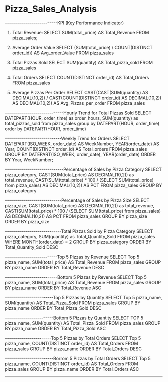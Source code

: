 # Pizza_Sales_Analysis

--------------------------KPI (Key Performance Indicator)
1. Total Revenue:
SELECT SUM(total_price) AS Total_Revenue FROM pizza_sales;
 
2. Average Order Value
SELECT (SUM(total_price) / COUNT(DISTINCT order_id)) AS Avg_order_Value FROM pizza_sales
 
3. Total Pizzas Sold
SELECT SUM(quantity) AS Total_pizza_sold FROM pizza_sales
 
4. Total Orders
SELECT COUNT(DISTINCT order_id) AS Total_Orders FROM pizza_sales
 
5. Average Pizzas Per Order
SELECT CAST(CAST(SUM(quantity) AS DECIMAL(10,2)) / 
CAST(COUNT(DISTINCT order_id) AS DECIMAL(10,2)) AS DECIMAL(10,2))
AS Avg_Pizzas_per_order
FROM pizza_sales

-----------------------------Hourly Trend for Total Pizzas Sold
SELECT DATEPART(HOUR, order_time) as order_hours, SUM(quantity) as total_pizzas_sold
from pizza_sales
group by DATEPART(HOUR, order_time)
order by DATEPART(HOUR, order_time)

 ----------------------------Weekly Trend for Orders
SELECT 
    DATEPART(ISO_WEEK, order_date) AS WeekNumber,
    YEAR(order_date) AS Year,
    COUNT(DISTINCT order_id) AS Total_orders
FROM 
    pizza_sales
GROUP BY 
    DATEPART(ISO_WEEK, order_date),
    YEAR(order_date)
ORDER BY 
    Year, WeekNumber;

-----------------------------Percentage of Sales by Pizza Category
SELECT pizza_category, CAST(SUM(total_price) AS DECIMAL(10,2)) as total_revenue,
CAST(SUM(total_price) * 100 / (SELECT SUM(total_price) from pizza_sales) AS DECIMAL(10,2)) AS PCT
FROM pizza_sales
GROUP BY pizza_category

----------------------------Percentage of Sales by Pizza Size
SELECT pizza_size, CAST(SUM(total_price) AS DECIMAL(10,2)) as total_revenue,
CAST(SUM(total_price) * 100 / (SELECT SUM(total_price) from pizza_sales) AS DECIMAL(10,2)) AS PCT
FROM pizza_sales
GROUP BY pizza_size
ORDER BY pizza_size

----------------------------Total Pizzas Sold by Pizza Category
SELECT pizza_category, SUM(quantity) as Total_Quantity_Sold
FROM pizza_sales
WHERE MONTH(order_date) = 2
GROUP BY pizza_category
ORDER BY Total_Quantity_Sold DESC

--------------------------Top 5 Pizzas by Revenue
SELECT Top 5 pizza_name, SUM(total_price) AS Total_Revenue
FROM pizza_sales
GROUP BY pizza_name
ORDER BY Total_Revenue DESC

--------------------------Bottom 5 Pizzas by Revenue
SELECT Top 5 pizza_name, SUM(total_price) AS Total_Revenue
FROM pizza_sales
GROUP BY pizza_name
ORDER BY Total_Revenue ASC

------------------------Top 5 Pizzas by Quantity
SELECT Top 5 pizza_name, SUM(quantity) AS Total_Pizza_Sold
FROM pizza_sales
GROUP BY pizza_name
ORDER BY Total_Pizza_Sold DESC

------------------------Bottom 5 Pizzas by Quantity
SELECT TOP 5 pizza_name, SUM(quantity) AS Total_Pizza_Sold
FROM pizza_sales
GROUP BY pizza_name
ORDER BY Total_Pizza_Sold ASC


-----------------------Top 5 Pizzas by Total Orders
SELECT Top 5 pizza_name, COUNT(DISTINCT order_id) AS Total_Orders
FROM pizza_sales
GROUP BY pizza_name
ORDER BY Total_Orders DESC

------------------------Borrom 5 Pizzas by Total Orders
SELECT Top 5 pizza_name, COUNT(DISTINCT order_id) AS Total_Orders
FROM pizza_sales
GROUP BY pizza_name
ORDER BY Total_Orders ASC

----------------------------------------------------------------------------------------






